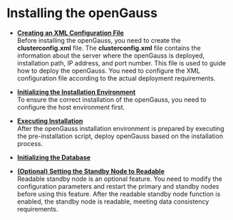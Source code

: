 # Installing the openGauss<a name="EN-US_TOPIC_0249784552"></a>

-   **[Creating an XML Configuration File](creating-an-xml-configuration-file.md)**  
Before installing the openGauss, you need to create the  **clusterconfig.xml**  file. The  **clusterconfig.xml**  file contains the information about the server where the openGauss is deployed, installation path, IP address, and port number. This file is used to guide how to deploy the openGauss. You need to configure the XML configuration file according to the actual deployment requirements.
-   **[Initializing the Installation Environment](initializing-the-installation-environment.md)**  
To ensure the correct installation of the openGauss, you need to configure the host environment first.
-   **[Executing Installation](executing-installation.md)**  
After the openGauss installation environment is prepared by executing the pre-installation script, deploy openGauss based on the installation process.
-   **[Initializing the Database](initializing-the-database.md)**  

-   **[\(Optional\) Setting the Standby Node to Readable](optional-setting-the-standby-node-to-readable.md)**  
Readable standby node is an optional feature. You need to modify the configuration parameters and restart the primary and standby nodes before using this feature. After the readable standby node function is enabled, the standby node is readable, meeting data consistency requirements.

